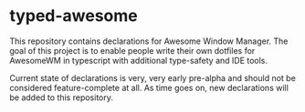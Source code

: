 # typed-awesome

This repository contains declarations for Awesome Window Manager.
The goal of this project is to enable people write their own dotfiles for AwesomeWM in typescript with additional type-safety and IDE tools.

Current state of declarations is very, very early pre-alpha and should not be considered feature-complete at all.
As time goes on, new declarations will be added to this repository.